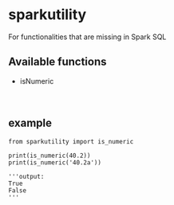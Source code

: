 # sparkutility
For functionalities that are missing in Spark SQL

## Available functions
- isNumeric <br/><br/><br/>

## example
```
from sparkutility import is_numeric

print(is_numeric(40.2))
print(is_numeric('40.2a'))

'''output:
True
False
'''
```
